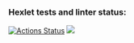 ### Hexlet tests and linter status:
[![Actions Status](https://github.com/annafedorova21/python-project-lvl2/workflows/hexlet-check/badge.svg)](https://github.com/annafedorova21/python-project-lvl2/actions)
<a href="https://codeclimate.com/github/annafedorova21/python-project-lvl2/maintainability"><img src="https://api.codeclimate.com/v1/badges/f86c3680b42f9c6fc856/maintainability" /></a>
